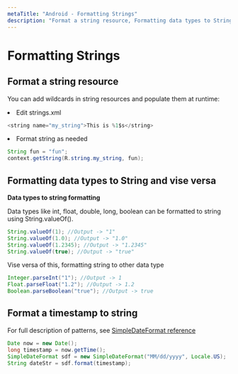 ```yaml
---
metaTitle: "Android - Formatting Strings"
description: "Format a string resource, Formatting data types to String and vise versa, Format a timestamp to string"
---
```


# Formatting Strings



## Format a string resource


You can add wildcards in string resources and populate them at runtime:

<li>
Edit strings.xml

```java
<string name="my_string">This is %1$s</string>

```


</li>
<li>
Format string as needed

```java
String fun = "fun";
context.getString(R.string.my_string, fun);

```


</li>



## Formatting data types to String and vise versa


**Data types to string formatting**

Data types like int, float, double, long, boolean can be formatted to string using String.valueOf().

```java
String.valueOf(1); //Output -> "1"
String.valueOf(1.0); //Output -> "1.0"
String.valueOf(1.2345); //Output -> "1.2345"
String.valueOf(true); //Output -> "true"

```

Vise versa of this, formatting string to other data type

```java
Integer.parseInt("1"); //Output -> 1
Float.parseFloat("1.2"); //Output -> 1.2
Boolean.parseBoolean("true"); //Output -> true

```



## Format a timestamp to string


For full description of patterns, see [SimpleDateFormat reference](https://developer.android.com/reference/java/text/SimpleDateFormat.html)

```java
Date now = new Date();
long timestamp = now.getTime();
SimpleDateFormat sdf = new SimpleDateFormat("MM/dd/yyyy", Locale.US);
String dateStr = sdf.format(timestamp);

```

